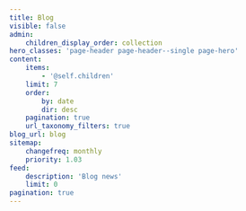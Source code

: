 ```yaml
---
title: Blog
visible: false
admin:
    children_display_order: collection
hero_classes: 'page-header page-header--single page-hero'
content:
    items:
        - '@self.children'
    limit: 7
    order:
        by: date
        dir: desc
    pagination: true
    url_taxonomy_filters: true
blog_url: blog
sitemap:
    changefreq: monthly
    priority: 1.03
feed:
    description: 'Blog news'
    limit: 0
pagination: true
---
```


